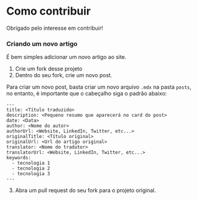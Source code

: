 # Como contribuir

Obrigado pelo interesse em contribuir!

### Criando um novo artigo

É bem simples adicionar um novo artigo ao site.

1. Crie um fork desse projeto
2. Dentro do seu fork, crie um novo post.

Para criar um novo post, basta criar um novo arquivo `.mdx` na pasta `posts`, no entanto, é importante que o cabeçalho siga o padrão abaixo:

```mdx
---
title: <Título traduzido>
description: <Pequeno resumo que aparecerá no card do post>
date: <Data>
author: <Nome do autor>
authorUrl: <Website, LinkedIn, Twitter, etc...>
originalTitle: <Título original>
originalUrl: <Url do artigo original>
translator: <Nome do tradutor>
translatorUrl: <Website, LinkedIn, Twitter, etc...>
keywords:
  - tecnologia 1
  - tecnologia 2
  - tecnologia 3
---
```

3. Abra um pull request do seu fork para o projeto original.
